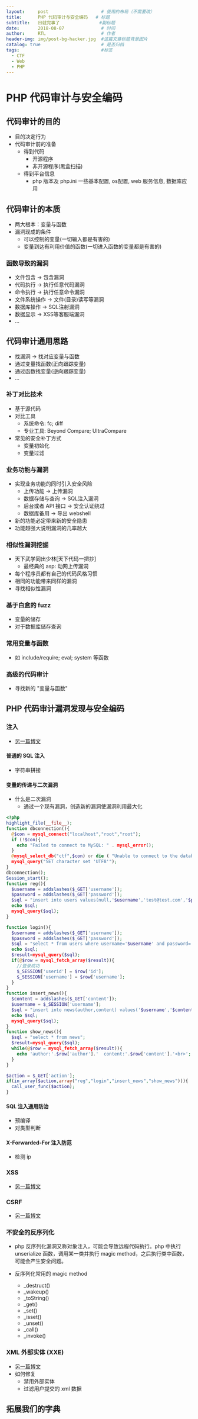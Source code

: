 ```yaml
---
layout:     post                    # 使用的布局（不需要改）
title:      PHP 代码审计与安全编码   # 标题
subtitle:   日就完事了               #副标题
date:       2018-08-07              # 时间
author:     RTL                     # 作者
header-img: img/post-bg-hacker.jpg  #这篇文章标题背景图片
catalog: true                       # 是否归档
tags:                               #标签
  - CTF
  - Web
  - PHP
---
```


# PHP 代码审计与安全编码

## 代码审计的目的

- 目的决定行为
- 代码审计前的准备
  - 得到代码
    - 开源程序
    - 非开源程序(黑盒扫描)
  - 得到平台信息
    - php 版本及 php.ini 一些基本配置, os配置, web 服务信息, 数据库应用

## 代码审计的本质

- 两大根本：变量与函数
- 漏洞现成的条件
  - 可以控制的变量(一切输入都是有害的)
  - 变量到达有利用价值的函数(一切进入函数的变量都是有害的)
  
### 函数导致的漏洞

- 文件包含 -> 包含漏洞
- 代码执行 -> 执行任意代码漏洞
- 命令执行 -> 执行任意命令漏洞
- 文件系统操作 -> 文件(目录)读写等漏洞
- 数据库操作 -> SQL注射漏洞
- 数据显示 -> XSS等客服端漏洞
- ...

## 代码审计通用思路

- 找漏洞 -> 找对应变量与函数
- 通过变量找函数(正向跟踪变量)
- 通过函数找变量(逆向跟踪变量)
- ...

### 补丁对比技术

- 基于源代码
- 对比工具
  - 系统命令: fc; diff
  - 专业工具: Beyond Compare; UltraCompare
- 常见的安全补丁方式
  - 变量初始化
  - 变量过滤

### 业务功能与漏洞

- 实现业务功能的同时引入安全风险
  - 上传功能 -> 上传漏洞
  - 数据存储与查询 -> SQL注入漏洞
  - 后台或者 API 接口 -> 安全认证绕过
  - 数据库备用 -> 导出 webshell
- 新的功能必定带来新的安全隐患
- 功能越强大说明漏洞的几率越大

### 相似性漏洞挖掘

- 天下武学同出少林[天下代码一把抄]
  - 最经典的 asp: 动网上传漏洞
- 每个程序员都有自己的代码风格习惯
- 相同的功能带来同样的漏洞
- 寻找相似性漏洞

### 基于白盒的 fuzz

- 变量的储存
- 对于数据库储存查询

### 常用变量与函数

- 如 include/require; eval; system 等函数

### 高级的代码审计

- 寻找新的 "变量与函数"

## PHP 代码审计漏洞发现与安全编码

### 注入

- [另一篇博文](https://chrisju.cn/2018/08/06/Web%E5%9F%BA%E7%A1%80%E6%BC%8F%E6%B4%9E-2018/#sql-%E6%B3%A8%E5%85%A5)

#### 普通的 SQL 注入

- 字符串拼接

#### 变量的传递与二次漏洞

- 什么是二次漏洞
  - 通过一个现有漏洞，创造新的漏洞使漏洞利用最大化

```php
<?php
highlight_file(__file__);
function dbconnection(){
  @$con = mysql_connect("localhost","root","root");
  if (!$con){
    echo "Failed to connect to MySQL: " . mysql_error();
  }
  @mysql_select_db("ctf",$con) or die ( "Unable to connect to the database");
  mysql_query("SET character set 'UTF8'");
}
dbconnection();
Session_start();
function reg(){
  $username = addslashes($_GET['username']);
  $password = addslashes($_GET['password']);
  $sql = "insert into users values(null,'$username','test@test.com','$password')";
  echo $sql;
  mysql_query($sql);
}

function login(){
  $username = addslashes($_GET['username']);
  $password = addslashes($_GET['password']);
  $sql = "select * from users where username='$username' and password='$password'";
  echo $sql;
  $result=mysql_query($sql);
  if(@$row = mysql_fetch_array($result)){
    //登录成功
    $_SESSION['userid'] = $row['id'];
    $_SESSION['username'] = $row['username'];
  }
}
function insert_news(){
  $content = addslashes($_GET['content']);
  $username = $_SESSION['username'];
  $sql = "insert into news(author,content) values('$username','$content')";
  echo $sql;
  mysql_query($sql);
}
function show_news(){
  $sql = "select * from news";
  $result=mysql_query($sql);
  while(@$row = mysql_fetch_array($result)){
    echo 'author:'.$row['author'].'  content:'.$row['content'].'<br>';
  }
}

$action = $_GET['action'];
if(in_array($action,array("reg","login","insert_news","show_news"))){
  call_user_func($action);
}
```

#### SQL 注入通用防治

- 预编译
- 对类型判断

#### X-Forwarded-For 注入防范

- 检测 ip

### XSS

- [另一篇博文](https://chrisju.cn/2018/08/07/Web%E5%89%8D%E7%AB%AF-2018/#xss)

### CSRF

- [另一篇博文](https://chrisju.cn/2018/08/07/Web%E5%89%8D%E7%AB%AF-2018/#csrf)

### 不安全的反序列化

- php 反序列化漏洞又称对象注入，可能会导致远程代码执行。php 中执行 unserialize 函数，调用某一类并执行 magic method，之后执行类中函数，可能会产生安全问题。

- 反序列化常用的 magic method
  - _destruct()
  - _wakeup()
  - _toString()
  - _get()
  - _set()
  - _isset()
  - _unset()
  - _call()
  - _invoke()

### XML 外部实体 (XXE)

- [另一篇博文](https://chrisju.cn/2018/08/06/Web%E5%9F%BA%E7%A1%80%E6%BC%8F%E6%B4%9E-2018/#xxe)
- 如何修复
  - 禁用外部实体
  - 过滤用户提交的 xml 数据

## 拓展我们的字典
